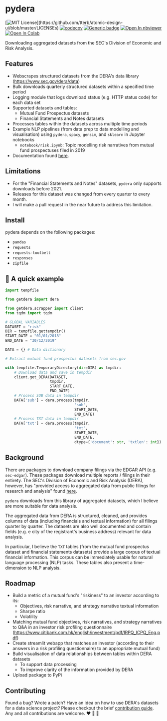 # pydera
[![MIT License](https://img.shields.io/apm/l/atomic-design-ui.svg?)](https://github.com/tterb/atomic-design-ui/blob/master/LICENSEs)
[![codecov](https://codecov.io/gh/topher-lo/pydera/branch/main/graph/badge.svg?token=MURPG4B3J0)](https://codecov.io/gh/topher-lo/pydera)
[![Generic badge](https://img.shields.io/badge/version-v0.01-4B8BBE.svg)]()
[![Open In nbviewer](https://warehouse-camo.ingress.cmh1.psfhosted.org/b76644f44625d8876b279659d108c1e5334fd8b3/68747470733a2f2f696d672e736869656c64732e696f2f62616467652f76696577253230696e2d6e627669657765722d6f72616e6765)](https://nbviewer.jupyter.org/github/topher-lo/pydera)
[![Open In Colab](https://colab.research.google.com/assets/colab-badge.svg)](https://colab.research.google.com/github/topher-lo/pydera)

Downloading aggregated datasets from the SEC's Division of Economic and Risk Analysis.

## Features
- Webscrapes structured datasets from the DERA's data library (https://www.sec.gov/dera/data)
- Bulk downloads quarterly structured datasets within a specified time period
- Logging module that logs download status (e.g. HTTP status code) for each data set
- Supported datasets and tables:
    - Mutual Fund Prospectus datasets
    - Financial Statements and Notes datasets
- Processes tables within the datasets across multiple time periods
- Example NLP pipelines (from data prep to data modelling and visualisation) using `pydera`, `spacy`, `gensim`, and `sklearn` in Jupyter notebooks
    - `notebook/risk.ipynb`: Topic modelling risk narratives from mutual fund prospectuses filed in 2019
- Documentation found [here](https://topher-lo.github.io/pydera/getdera/).

## Limitations
- For the "Financial Statements and Notes" datasets, `pydera` only supports downloads before 2021.
- Releases for this dataset was changed from every quarter to every month.
- I will make a pull request in the near future to address this limitation.

## Install
pydera depends on the following packages:
- `pandas`
- `requests`
- `requests-toolbelt`
- `responses`
- `zipfile`

## :rocket: A quick example
```python
import tempfile

from getdera import dera

from getdera.scrapper import client
from tqdm import tqdm

# GLOBAL VARIABLES
DATASET = "risk"
DIR = tempfile.gettempdir()
START_DATE = "01/01/2018"
END_DATE = "30/12/2019"

DATA = {} # Data dictionary

# Extract mutual fund prospectus datasets from sec.gov

with tempfile.TemporaryDirectory(dir=DIR) as tmpdir:
    # Download data and save in tempdir
    client.get_DERA(DATASET,
                    tmpdir,
                    START_DATE,
                    END_DATE)
    # Process SUB data in tempdir
    DATA['sub'] = dera.process(tmpdir,
                               'sub',
                               START_DATE,
                               END_DATE)
    # Process TXT data in tempdir
    DATA['txt'] = dera.process(tmpdir,
                               'txt',
                               START_DATE,
                               END_DATE,
                               dtype={'document': str, 'txtlen': int})
```

## Background
There are packages to download company filings via the EDGAR API (e.g. `sec-edgar`). These packages download multiple reports / filings in their entirety. The SEC's Division of Economic and Risk Analysis (DERA), however, has "provided access to aggregated data from public filings for research and analysis" found [here](https://www.sec.gov/dera/data). 

`pydera` downloads from this library of aggregated datasets, which I believe are more suitable for data analysis.

The aggregated data from DERA is structured, cleaned, and provides columns of data (including financials and textual information) for all filings quarter by quarter. The datasets are also well documented and contain fields (e.g. e city of the registrant's business address) relevant for data analysis. 

In particular, I believe the `TXT` tables (from the mutual fund prospectus dataset and financial statements datasets) provide a large corpus of textual financial information. This corpus can be immediately usable for natural language processing (NLP) tasks. These tables also present a time-dimension to NLP analysis.

## Roadmap
- Build a metric of a mutual fund's "riskiness" to an investor according to its:
    - Objectives, risk narrative, and strategy narrative textual information
    - Sharpe ratio
    - Volatility
- Matching mutual fund objectives, risk narratives, and strategy narratives to Q&A in an investor risk profiling questionnaire (https://www.citibank.com.hk/english/investment/pdf/IRPQ_ICPQ_Eng.pdf)
- Create streamlit webapp that matches an investor (according to their answers in a risk profiling questionnaire) to an appropriate mutual fund)
- Build visualisation of data relationships between tables within DERA datasets
    - To support data processing
    - To improve clarity of the information provided by DERA
- Upload package to PyPi
    
## Contributing
Found a bug? Wrote a patch? Have an idea on how to use DERA's datasets for a data science project? Please checkout the brief [contribution guide](https://github.com/topher-lo/pydera/blob/main/CONTRIBUTING.md). Any and all contributions are welcome. :heart: :snake: :raised_hands:
